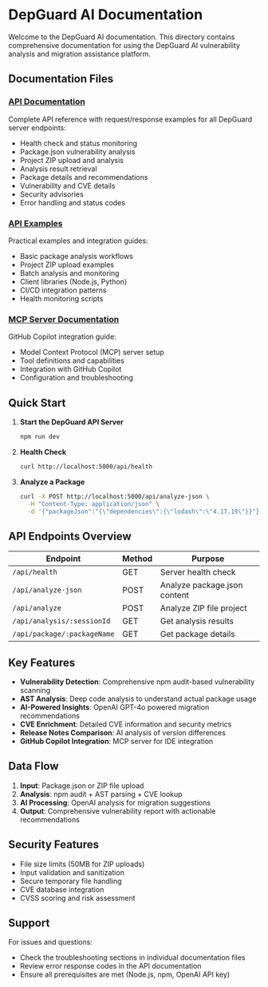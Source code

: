 # DepGuard AI Documentation

Welcome to the DepGuard AI documentation. This directory contains comprehensive documentation for using the DepGuard AI vulnerability analysis and migration assistance platform.

## Documentation Files

### [API Documentation](./API_DOCUMENTATION.md)
Complete API reference with request/response examples for all DepGuard server endpoints:
- Health check and status monitoring
- Package.json vulnerability analysis
- Project ZIP upload and analysis
- Analysis result retrieval
- Package details and recommendations
- Vulnerability and CVE details
- Security advisories
- Error handling and status codes

### [API Examples](./EXAMPLES.md)
Practical examples and integration guides:
- Basic package analysis workflows
- Project ZIP upload examples
- Batch analysis and monitoring
- Client libraries (Node.js, Python)
- CI/CD integration patterns
- Health monitoring scripts

### [MCP Server Documentation](../mcp-server/README.md)
GitHub Copilot integration guide:
- Model Context Protocol (MCP) server setup
- Tool definitions and capabilities
- Integration with GitHub Copilot
- Configuration and troubleshooting

## Quick Start

1. **Start the DepGuard API Server**
   ```bash
   npm run dev
   ```

2. **Health Check**
   ```bash
   curl http://localhost:5000/api/health
   ```

3. **Analyze a Package**
   ```bash
   curl -X POST http://localhost:5000/api/analyze-json \
     -H "Content-Type: application/json" \
     -d '{"packageJson":"{\"dependencies\":{\"lodash\":\"4.17.19\"}}"}'
   ```

## API Endpoints Overview

| Endpoint | Method | Purpose |
|----------|--------|---------|
| `/api/health` | GET | Server health check |
| `/api/analyze-json` | POST | Analyze package.json content |
| `/api/analyze` | POST | Analyze ZIP file project |
| `/api/analysis/:sessionId` | GET | Get analysis results |
| `/api/package/:packageName` | GET | Get package details |

## Key Features

- **Vulnerability Detection**: Comprehensive npm audit-based vulnerability scanning
- **AST Analysis**: Deep code analysis to understand actual package usage
- **AI-Powered Insights**: OpenAI GPT-4o powered migration recommendations
- **CVE Enrichment**: Detailed CVE information and security metrics
- **Release Notes Comparison**: AI analysis of version differences
- **GitHub Copilot Integration**: MCP server for IDE integration

## Data Flow

1. **Input**: Package.json or ZIP file upload
2. **Analysis**: npm audit + AST parsing + CVE lookup
3. **AI Processing**: OpenAI analysis for migration suggestions
4. **Output**: Comprehensive vulnerability report with actionable recommendations

## Security Features

- File size limits (50MB for ZIP uploads)
- Input validation and sanitization
- Secure temporary file handling
- CVE database integration
- CVSS scoring and risk assessment

## Support

For issues and questions:
- Check the troubleshooting sections in individual documentation files
- Review error response codes in the API documentation
- Ensure all prerequisites are met (Node.js, npm, OpenAI API key)